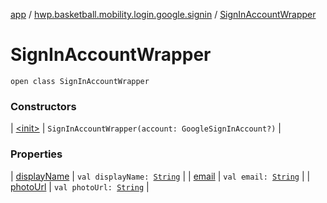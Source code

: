 [app](../../index.md) / [hwp.basketball.mobility.login.google.signin](../index.md) / [SignInAccountWrapper](.)

# SignInAccountWrapper

`open class SignInAccountWrapper`

### Constructors

| [&lt;init&gt;](-init-.md) | `SignInAccountWrapper(account: GoogleSignInAccount?)` |

### Properties

| [displayName](display-name.md) | `val displayName: `[`String`](https://kotlinlang.org/api/latest/jvm/stdlib/kotlin/-string/index.html) |
| [email](email.md) | `val email: `[`String`](https://kotlinlang.org/api/latest/jvm/stdlib/kotlin/-string/index.html) |
| [photoUrl](photo-url.md) | `val photoUrl: `[`String`](https://kotlinlang.org/api/latest/jvm/stdlib/kotlin/-string/index.html) |

